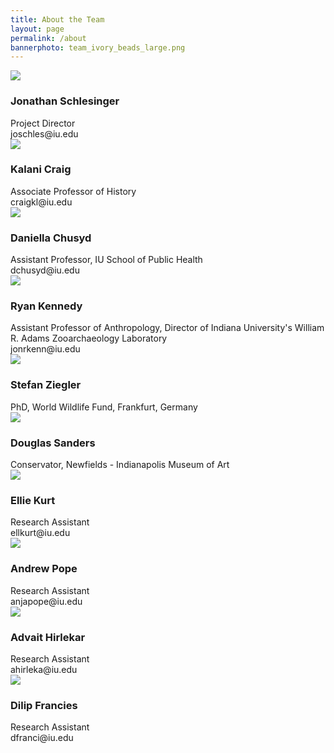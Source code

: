 ```yaml
---
title: About the Team
layout: page
permalink: /about
bannerphoto: team_ivory_beads_large.png
---
```

<div class="grid-x grid-padding-y align-center">
<div class="cell medium-5 text-center">
<img src="{{ site.baseurl }}{{ site.urlimg }}/Jonathan_portrait.jpg">
<h3>Jonathan Schlesinger</h3>
Project Director<br>joschles@iu.edu
</div>
<div class="cell medium-5 small-offset-1 text-center">
<img src="{{ site.baseurl }}{{ site.urlimg }}/Kalani_portrait.jpg">
<h3>Kalani Craig</h3>
Associate Professor of History<br>craigkl@iu.edu
</div>
</div>
<div class="grid-x grid-padding-y align-center">
<div class="cell medium-5 text-center">
<img src="{{ site.baseurl }}{{ site.urlimg }}/Daniella_portrait.png">
<h3>Daniella Chusyd</h3>
Assistant Professor, IU School of Public Health<br>dchusyd@iu.edu
</div>
<div class="cell medium-5 text-center small-offset-1">
<img src="{{ site.baseurl }}{{ site.urlimg }}/Ryan_portrait.jpg">
<h3>Ryan Kennedy</h3>
Assistant Professor of Anthropology, Director of Indiana University's William R. Adams Zooarchaeology Laboratory<br>jonrkenn@iu.edu
</div>
</div>
<div class="grid-x grid-padding-y align-center">
<div class="cell medium-5 text-center">
<img src="{{ site.baseurl }}{{ site.urlimg }}/Stefan_portrait.jpg">
<h3>Stefan Ziegler</h3>
PhD, World Wildlife Fund, Frankfurt, Germany
</div>
<div class="cell medium-5 small-offset-1 text-center">
<img src="{{ site.baseurl }}{{ site.urlimg }}/Doug_portrait.jpg">
<h3>Douglas Sanders</h3>
Conservator, Newfields - Indianapolis Museum of Art
</div>
</div>
<div class="grid-x grid-padding-y align-center">
<div class="cell medium-5 text-center">
<img src="{{ site.baseurl }}{{ site.urlimg }}/Ellie_portrait.png">
<h3>Ellie Kurt</h3>
Research Assistant<br>ellkurt@iu.edu
</div>
<div class="cell medium-5 small-offset-1 text-center">
<img src="{{ site.baseurl }}{{ site.urlimg }}/Andrew_portrait.jpg">
<h3>Andrew Pope</h3>
Research Assistant<br>anjapope@iu.edu
</div>
</div>
<div class="grid-x grid-padding-y align-center">
<div class="cell medium-5 text-center">
<img src="{{ site.baseurl }}{{ site.urlimg }}/Advait_portrait.jpg">
<h3>Advait Hirlekar</h3>
Research Assistant<br>ahirleka@iu.edu
</div>
<div class="cell medium-5 small-offset-1 text-center">
<img src="{{ site.baseurl }}{{ site.urlimg }}/Dilip_portrait.jpg">
<h3>Dilip Francies</h3>
Research Assistant<br>dfranci@iu.edu
</div>
</div>